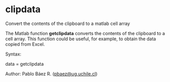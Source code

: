 # clipdata
Convert the contents of the clipboard to a matlab cell array

The Matlab function <b>getclipdata</b> converts the contents of the clipboard to a cell array.
This function could be useful, for example, to obtain the data copied from Excel.

Syntax:
  
  data = getclipdata

Author: Pablo Báez R. (pbaez@ug.uchile.cl)

